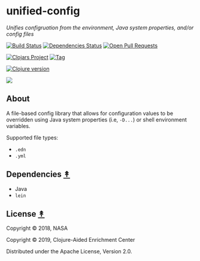 # unified-config

*Unifies configruation from the environment, Java system properties, and/or config files*

[![Build Status][travis-badge]][travis]
[![Dependencies Status][deps-badge]][travis]
[![Open Pull Requests][prs-badge]][prs]

[![Clojars Project][clojars-badge]][clojars]
[![Tag][tag-badge]][tag]

[![Clojure version][clojure-v]](project.clj)

[![][logo]][logo]


## About

A file-based config library that allows for configuration values to
be overridden using Java system properties (i.e, `-D...`) or shell
environment variables.

Supported file types:
* `.edn`
* `.yml`


## Dependencies [&#x219F;](#contents)

* Java
* `lein`


## License [&#x219F;](#contents)

Copyright © 2018, NASA

Copyright © 2019, Clojure-Aided Enrichment Center

Distributed under the Apache License, Version 2.0.


<!-- Named page links below: /-->

[logo]: https://avatars3.githubusercontent.com/u/18177940?s=200&v=4
[travis]: https://travis-ci.org/clojusc/unified-config
[travis-badge]: https://travis-ci.org/clojusc/unified-config.png?branch=master
[deps-badge]: https://img.shields.io/badge/deps%20check-passing-brightgreen.svg
[tag-badge]: https://img.shields.io/github/tag/clojusc/unified-config.svg
[tag]: https://github.com/clojusc/unified-config/tags
[clojure-v]: https://img.shields.io/badge/clojure-1.10.0-blue.svg
[clojars]: https://clojars.org/clojusc/unified-config
[clojars-badge]: https://img.shields.io/clojars/v/clojusc/unified-config.svg
[security-scan-badge]: https://img.shields.io/badge/nvd%2Fsecurity%20scan-passing-brightgreen.svg
[prs]: https://github.com/pulls?utf8=%E2%9C%93&q=is%3Aopen+is%3Apr+org%3Aclojusc
[prs-badge]: https://img.shields.io/badge/Open%20PRs-org-yellow.svg
